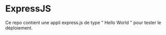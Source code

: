 # ExpressJS

Ce repo contient une appli express.js de type " Hello World " pour tester le déploiement.
